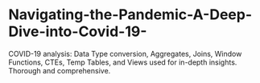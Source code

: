 # Navigating-the-Pandemic-A-Deep-Dive-into-Covid-19-
COVID-19 analysis: Data Type conversion, Aggregates, Joins, Window Functions, CTEs, Temp Tables, and Views used for in-depth insights. Thorough and comprehensive.
